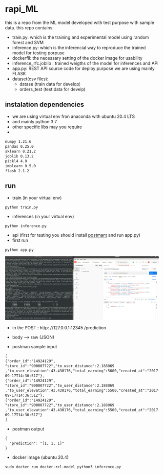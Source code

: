 # rapi_ML
this is a repo from the ML model developed with test purpose with sample data. this repo contains:
- train.py:  which is the training and experimental model using random forest and SVM
- inference.py: which is the inferencial way to reproduce the trained model for testing porpuse
- dockerfil: the necessary setting of the docker image for usability
- inference_rfc.joblib : trained weigths of the model for inferences and API 
- app.py: REST API source code for deploy purpose we are using mainly FLASK
- dataset(csv files):
  - datase (train data for develop)
  - orders_test (test data for develp)
  
## instalation dependencies
* we are using virtual env fron anaconda with ubuntu 20.4 LTS
* and mainly python 3.7
* other specific libs may you require
*
```
numpy 1.21.6
pandas 0.25.0
sklearn 0.21.2
joblib 0.13.2
pickl4 4.0
imblearn 0.5.0
flask 2.1.2
```
## run
* train (in your virtual env)

```
python train.py
```

* inferences (in your virtual env)

```
python inference.py
```

* api (first for testing you should install [postmant](https://www.postman.com/) and run app.py)
* first run
```
python app.py
```
![alt text](demo.png)

-  in the POST : http: //127.0.0.1:12345 /prediction

-  body --> raw (JSON)
-  postman sample input
```
[
{"order_id":"14924129", "store_id":"900007722","to_user_distance":2.188069 ,"to_user_elevation":43.430176,"total_earning":5600,"created_at":"2017-09-17T14:36:51Z"},
{"order_id":"14924129", "store_id":"900007722","to_user_distance":2.188069 ,"to_user_elevation":43.430176,"total_earning":5500,"created_at":"2017-09-17T14:36:51Z"},
{"order_id":"14924129", "store_id":"900007722","to_user_distance":2.188069 ,"to_user_elevation":43.430176,"total_earning":5500,"created_at":"2017-09-17T14:36:51Z"}
]
```
- postman output
```
{
  "prediction": "[1, 1, 1]"
}
```

* docker image (ubuntu 20.4)

```
sudo docker run docker-rcl-model python3 inference.py
```
 
